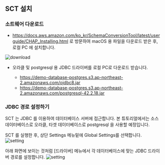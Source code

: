 ## SCT 설치 ##

### 소트웨어 다운로드 ###

* https://docs.aws.amazon.com/ko_kr/SchemaConversionTool/latest/userguide/CHAP_Installing.html 로 방문하여 macOS 용 파일을 다운로드 받은 후, 로컬 PC 에 설치합니다.

![download](https://github.com/gnosia93/postgres-terraform/blob/main/sct/images/sct-download.png)


* 오라클 및 postgresql 용 JDBC 드라이버를 로컬 PC로 다운로드 받습니다.

  - https://demo-database-postgres.s3.ap-northeast-2.amazonaws.com/ojdbc8.jar
  - https://demo-database-postgres.s3.ap-northeast-2.amazonaws.com/postgresql-42.2.18.jar


### JDBC 경로 설정하기 ###

SCT 는 JDBC 를 이용하여 데이터베이스 서버에 접근합니다. 본 튜토리얼에서는 소스 데이터베이스로 오라클, 타겟 데이터베이스로 postgresql 을 사용할 예정입니다. 

SCT 를 실행한 후, 상단 Settings 메뉴밑에 Global Settings를 선택합니다. 
![setting](https://github.com/gnosia93/postgres-terraform/blob/main/sct/images/sct-jdbc-setting.png)

아래 화면에 보이는 것처럼 [드라이버] 메뉴에서 각 데이터베이스에 맞는 JDBC 드라이버 경로를 설정합니다. 
![setting](https://github.com/gnosia93/postgres-terraform/blob/main/sct/images/sct-jdbc-driver.png)
